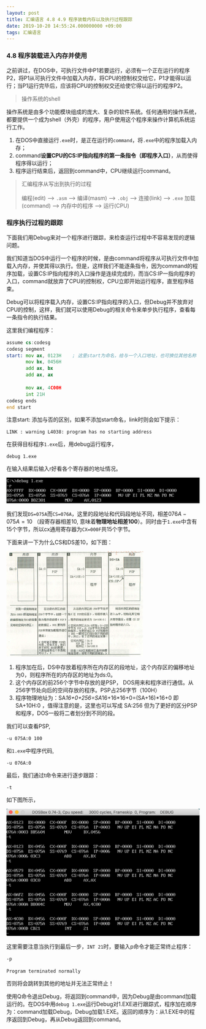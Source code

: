 ```yaml
---
layout: post
title: 汇编语言 4.8 4.9 程序装载内存以及执行过程跟踪
date: 2019-10-20 14:55:24.000000000 +09:00
tags: 汇编语言
---
```


### 4.8 程序装载进入内存并使用

之前讲过，在DOS中，可执行文件中P1若要运行，必须有一个正在运行的程序P2，将P1从可执行文件中加载入内存，将CPU的控制权交给它，P1才能得以运行；当P1运行完毕后，应该将CPU的控制权交还给使它得以运行的程序P2。

> 操作系统的shell

操作系统是由多个功能模块组成的庞大、复杂的软件系统。任何通用的操作系统，都要提供一个成为shell（外壳）的程序，用户使用这个程序来操作计算机系统运行工作。

1. 在DOS中直接运行```.exe```时，是正在运行的```command```，将```.exe```中的程序加载入内存；
2. command**设置CPU的CS:IP指向程序的第一条指令（即程序入口）**，从而使得程序得以运行；
3. 程序运行结束后，返回到command中，CPU继续运行command。

> 汇编程序从写出到执行的过程<br>
<br>编程(edit) --> ```.asm``` --> 编译(masm) --> ```.obj``` --> 连接(link) --> ```.exe``` 加载(command) --> 内存中的程序 --> 运行(CPU)

### 程序执行过程的跟踪

下面我们用Debug来对一个程序进行跟踪，来检查运行过程中不容易发现的逻辑问题。

我们知道当DOS中运行一个程序的时候，是由command将程序从可执行文件中加载入内存，并使其得以执行。但是，这样我们不能逐条指令，因为command的程序加载，设置CS:IP指向程序的入口操作是连续完成的，而当CS:IP一指向程序的入口，command就放弃了CPU的控制权，CPU立即开始运行程序，直至程序结束。

Debug可以将程序载入内存，设置CS:IP指向程序的入口，但Debug并不放弃对CPU的控制，这样，我们就可以使用Debug的相关命令来单步执行程序，查看每一条指令的执行结果。

这里我们编程程序：

```asm
assume cs:codesg
codesg segment
start: mov ax, 0123H    ; 这里start为命名，给与一个入口地址，也可换位其他名称
       mov bx, 0456H
       add ax, bx
       add ax, ax

       mov ax, 4C00H
       int 21H
codesg ends
end start
```

注意start: 添加与否的区别，如果不添加start命名，link时则会如下提示：

```
LINK : warning L4038: program has no starting address
```

在获得目标程序```1.exe```后，用debug运行程序，

```
debug 1.exe
```
在输入结果后输入r好看各个寄存器的地址情况。

![figure1](/assets/201910/2019-10-20_15-50-43.png)

我们发现```DS=075A```而```CS=076A```，这里的段地址和代码段地址不同，相差$076A-075A=10$ （段寄存器相差10, 意味着**物理地址相差100**）。同时由于```1.exe```中含有15个字节，所以cx通用寄存器为```CX=000F```共15个字节。

下面来讲一下为什么CS和DS差10，如下图：

![figure2](/assets/201910/2019-10-20_16-02-58.png)

1. 程序加在后，DS中存放着程序所在内存区的段地址，这个内存区的偏移地址为0，则程序所在的内存区的地址为ds:0。
2. 这个内存区的前256个字节中存放的是PSP， DOS用来和程序进行通信。从256字节处向后的空间存放的程序。PSP占256字节（100H）
3. 程序物理地址为：SA*16+0+256=SA*16+16*16+0=(SA+16)*16+0 即 SA+10H:0 ，值得注意的是，这里也可以写成 SA:256 但为了更好的区分PSP和程序，DOS一般将二者划分到不同的段。

我们可以查看PSP,

```
-u 075A:0 100
```

和```1.exe```中程序代码,

```
-u 076A:0
```

最后，我们通过t命令来进行逐步跟踪：

```
-t
```

如下图所示，

![figure3](/assets/201910/2019-10-20_16-17-04.png)

这里需要注意当执行到最后一步，```INT 21```时，要输入p命令才能正常终止程序：

```
-p

Program terminated normally
```

否则将会跳转到其他的地址并无法正常终止！

使用Q命令退出Debug，将返回到command中，因为Debug是由command加载运行的。在DOS中用```debug 1.exe```运行Debug对1.EXE进行跟踪式，程序加在顺序为：command加载Debug，Debug加载1.EXE。返回的顺序为：从1.EXE中的程序返回到Debug，再从Debug返回到command。

